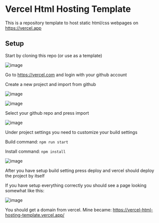 # Vercel Html Hosting Template
This is a repository template to host static html/css webpages on https://vercel.app

## Setup
Start by cloning this repo (or use as a template)

![image](https://user-images.githubusercontent.com/40148297/203991701-17d30b2c-73be-4408-902f-3b612e954b5c.png)

Go to https://vercel.com and login with your github account

Create a new project and import from github

![image](https://user-images.githubusercontent.com/40148297/203991979-3eba8ce7-6da4-4116-9f0a-42c5dd1d01b1.png)

![image](https://user-images.githubusercontent.com/40148297/203992169-fc2f9ff2-389e-41ab-9fa5-1b2b5b9be678.png)

Select your github repo and press import

![image](https://user-images.githubusercontent.com/40148297/203992265-c65959d7-efa6-4886-8474-be4f0254430c.png)

Under project settings you need to customize your build settings

Build command: ``npm run start``

Install command: ``npm install``

![image](https://user-images.githubusercontent.com/40148297/203992539-9194ba85-416e-4e71-9b6a-e9c237b913b6.png)

After you have setup build setting press deploy and vercel should deploy the project by itself

If you have setup everything correctly you should see a page looking somewhat like this:

![image](https://user-images.githubusercontent.com/40148297/203992894-e21b2f79-9e3c-4c27-84bb-48e53d5289cd.png)

You should get a domain from vercel. Mine became: https://vercel-html-hosting-template.vercel.app/
